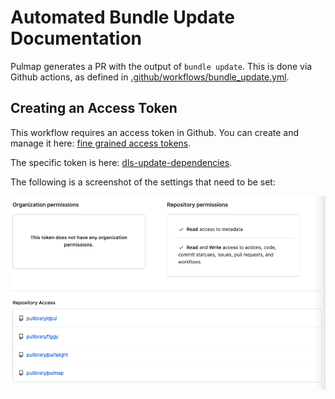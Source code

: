 # Automated Bundle Update Documentation

Pulmap generates a PR with the output of `bundle update`. This is done via
Github actions, as defined in
[.github/workflows/bundle_update.yml](../../.github/workflows/bundle_update.yml).

## Creating an Access Token

This workflow requires an access token in Github. You can create and manage it
here: [fine grained access
tokens](https://github.com/organizations/pulibrary/settings/personal-access-tokens/active).

The specific token is here:
[dls-update-dependencies](https://github.com/organizations/pulibrary/settings/personal-access-tokens/1340).

The following is a screenshot of the settings that need to be set:

![screenshot of settings](./permissions.png)
